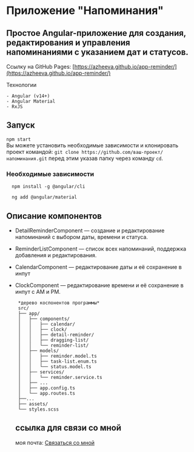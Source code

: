 # Приложение "Напоминания"
## Простое Angular-приложение для создания, редактирования и управления напоминаниями с указанием дат и статусов.
Ссылку на GitHub Pages: [https://azheeva.github.io/app-reminder/](https://azheeva.github.io/app-reminder/)

Технологии

    - Angular (v14+)
    - Angular Material
    - RxJS

## Запуск
`npm start`    
Вы можете установить необходимые зависимости и клонировать проект командой:
`git clone https://github.com/ваш-проект/напоминания.git`
перед этим указав папку через команду `cd`.
### Необходимые зависимости

      npm install -g @angular/cli

      ng add @angular/material
## Описание компонентов
 - DetailReminderComponent — создание и редактирование напоминаний с выбором даты, времени и статуса.
 - ReminderListComponent — список всех напоминаний, поддержка добавления и редактирования.
 - CalendarComponent — редактирование даты и её сохранение в инпут
 - ClockComponent — редактирование времени и её сохранение в инпут с AM и PM.

        *дерево коспонентов программы*
        src/
        ├── app/
        │   ├── components/
        │   │   ├── calendar/
        │   │   ├── clock/
        │   │   ├── detail-reminder/
        │   │   ├── dragging-list/
        │   │   └── reminder-list/
        │   ├── models/
        │   │   ├── reminder.model.ts
        │   │   ├── task-list.enum.ts
        │   │   └── status.model.ts
        │   ├── services/
        │   │   └── reminder.service.ts
        │   ├── ...
        │   ├── app.config.ts
        │   └── app.routes.ts
        ├──...
        ├── assets/
        └── styles.scss

  
   ## ссылка для связи со мной
   
   моя почта: [Связаться со мной](mailto:sazheev@gmail.com)

